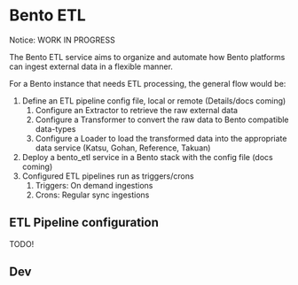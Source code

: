 # Bento ETL

Notice: WORK IN PROGRESS

The Bento ETL service aims to organize and automate how Bento platforms can ingest external data in a flexible manner.

For a Bento instance that needs ETL processing, the general flow would be:
1. Define an ETL pipeline config file, local or remote (Details/docs coming)
   1. Configure an Extractor to retrieve the raw external data
   2. Configure a Transformer to convert the raw data to Bento compatible data-types
   3. Configure a Loader to load the transformed data into the appropriate data service 
      (Katsu, Gohan, Reference, Takuan)
2. Deploy a bento_etl service in a Bento stack with the config file (docs coming)
3. Configured ETL pipelines run as triggers/crons
   1. Triggers: On demand ingestions
   2. Crons: Regular sync ingestions

## ETL Pipeline configuration

TODO!

## Dev


